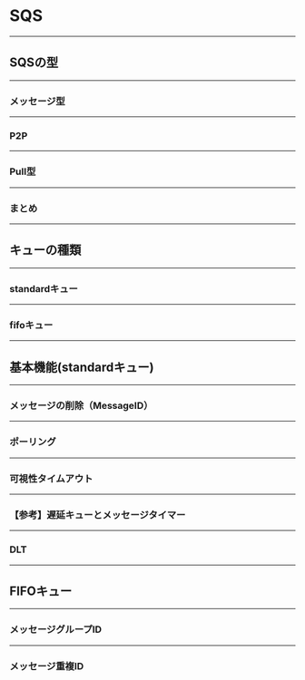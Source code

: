 # SQS




---
## SQSの型
----
### メッセージ型
----
### P2P
----
### Pull型
----
### まとめ





---
## キューの種類
----
### standardキュー
----
### fifoキュー





---
## 基本機能(standardキュー)
----
### メッセージの削除（MessageID）
----
### ポーリング
----
### 可視性タイムアウト
----
### 【参考】遅延キューとメッセージタイマー
----
### DLT





---
## FIFOキュー
----
### メッセージグループID
----
### メッセージ重複ID
